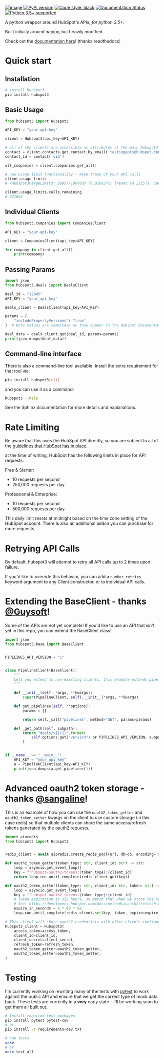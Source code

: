 [![image](https://travis-ci.org/jpetrucciani/hubspot3.svg?branch=master)](https://travis-ci.org/jpetrucciani/hubspot3)
[![PyPI
version](https://badge.fury.io/py/hubspot3.svg)](https://badge.fury.io/py/hubspot3)
[![Code style:
black](https://img.shields.io/badge/code%20style-black-000000.svg)](https://github.com/ambv/black)
[![Documentation
Status](https://readthedocs.org/projects/hubspot3/badge/?version=latest)](https://hubspot3.readthedocs.io/en/latest/?badge=latest)
[![Python 3.5+
supported](https://img.shields.io/badge/python-3.5+-blue.svg)](https://www.python.org/downloads/release/python-350/)

A python wrapper around HubSpot's APIs, _for python 3.5+_.

Built initially around hapipy, but heavily modified.

Check out the [documentation
here](https://hubspot3.readthedocs.io/en/latest/)\! (thanks readthedocs)

# Quick start

## Installation

```bash
# install hubspot3
pip install hubspot3
```

## Basic Usage

```python
from hubspot3 import Hubspot3

API_KEY = "your-api-key"

client = Hubspot3(api_key=API_KEY)

# all of the clients are accessible as attributes of the main Hubspot3 Client
contact = client.contacts.get_contact_by_email('testingapis@hubspot.com')
contact_id = contact['vid']

all_companies = client.companies.get_all()

# new usage limit functionality - keep track of your API calls
client.usage_limits
# <Hubspot3UsageLimits: 28937/1000000 (0.028937%) [reset in 22157s, cached for 299s]>

client.usage_limits.calls_remaining
# 971063
```

## Individual Clients

```python
from hubspot3.companies import CompaniesClient

API_KEY = "your-api-key"

client = CompaniesClient(api_key=API_KEY)

for company in client.get_all():
    print(company)
```

## Passing Params

```python
import json
from hubspot3.deals import DealsClient

deal_id = "12345"
API_KEY = "your_api_key"

deals_client = DealsClient(api_key=API_KEY)

params = {
    "includePropertyVersions": "true"
}  # Note values are camelCase as they appear in the Hubspot Documentation!

deal_data = deals_client.get(deal_id, params=params)
print(json.dumps(deal_data))
```

## Command-line interface

There is also a command-line tool available. Install the extra
requirement for that tool via:

```bash
pip install hubspot3[cli]
```

and you can use it as a command:

```bash
hubspot3 --help
```

See the Sphinx documentation for more details and explanations.

# Rate Limiting

Be aware that this uses the HubSpot API directly, so you are subject to
all of the [guidelines that HubSpot has in
place](https://developers.hubspot.com/apps/api_guidelines).

at the time of writing, HubSpot has the following limits in place for
API requests:

Free & Starter:

-   10 requests per second
-   250,000 requests per day.

Professional & Enterprise:

-   10 requests per second
-   500,000 requests per day.

This daily limit resets at midnight based on the time zone setting of
the HubSpot account. There is also an additional addon you can purchase
for more requests.

# Retrying API Calls

By default, hubspot3 will attempt to retry all API calls up to 2 times
upon failure.

If you'd like to override this behavior, you can add a `number_retries`
keyword argument to any Client constructor, or to individual API calls.

# Extending the BaseClient - thanks [@Guysoft](https://github.com/guysoft)\!

Some of the APIs are not yet complete\! If you'd like to use an API that
isn't yet in this repo, you can extend the BaseClient class\!

```python
import json
from hubspot3.base import BaseClient


PIPELINES_API_VERSION = "1"


class PipelineClient(BaseClient):
    """
    Lets you extend to non-existing clients, this example extends pipelines
    """

    def __init__(self, *args, **kwargs):
        super(PipelineClient, self).__init__(*args, **kwargs)

    def get_pipelines(self, **options):
        params = {}

        return self._call("pipelines", method="GET", params=params)

    def _get_path(self, subpath):
        return "deals/v{}/{}".format(
            self.options.get("version") or PIPELINES_API_VERSION, subpath
        )


if __name__ == "__main__":
    API_KEY = "your_api_key"
    a = PipelineClient(api_key=API_KEY)
    print(json.dumps(a.get_pipelines()))
```

# Advanced oauth2 token storage - thanks [@sangaline](https://github.com/sangaline)\!

This is an example of how you can use the `oauth2_token_getter` and `oauth2_token_setter` kwargs on the client to use custom storage (in this case redis) so that multiple clients can share the same access/refresh tokens generated by the oauth2 requests.

```python
import aioredis
from hubspot3 import Hubspot3


redis_client = await aioredis.create_redis_pool(url, db=db, encoding='utf-8', timeout=10)

def oauth2_token_getter(token_type: str, client_id: str) -> str:
    loop = asyncio.get_event_loop()
    key = f'hubspot-oauth2-tokens:{token_type}:{client_id}'
    return loop.run_until_complete(redis_client.get(key))

def oauth2_token_setter(token_type: str, client_id: str, token: str) -> None:
    loop = asyncio.get_event_loop()
    key = f'hubspot-oauth2-tokens:{token_type}:{client_id}'
    # Token expiration is six hours, so match that when we store the tokens.
    # See: https://developers.hubspot.com/docs/methods/oauth2/refresh-access-token
    expire_in_seconds = 6 * 60 * 60
    loop.run_until_complete(redis_client.set(key, token, expire=expire_in_seconds))

# This client will share oauth2 credentials with other clients configured in the same way.
hubspot3_client = Hubspot3(
    access_token=access_token,
    client_id=client_id,
    client_secret=client_secret,
    refresh_token=refresh_token,
    oauth2_token_getter=oauth2_token_getter,
    oauth2_token_setter=oauth2_token_setter,
)
```

# Testing

I'm currently working on rewriting many of the tests with
[pytest](https://docs.pytest.org/en/latest/) to work against the public
API and ensure that we get the correct type of mock data back. These
tests are currently in a **very** early state - I'll be working soon to
get them all built out.

```bash
# Install required test packages
pip install pytest pytest-cov
# or
pip install -r requirements-dev.txt

# run tests
make
# or
make test_all
```
